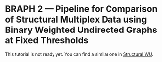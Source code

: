 # BRAPH 2 — Pipeline for Comparison of Structural Multiplex Data using Binary Weighted Undirected Graphs at Fixed Thresholds

This tutorial is not ready yet. You can find a similar one in [Structural WU](../tut_a_st_wu).
